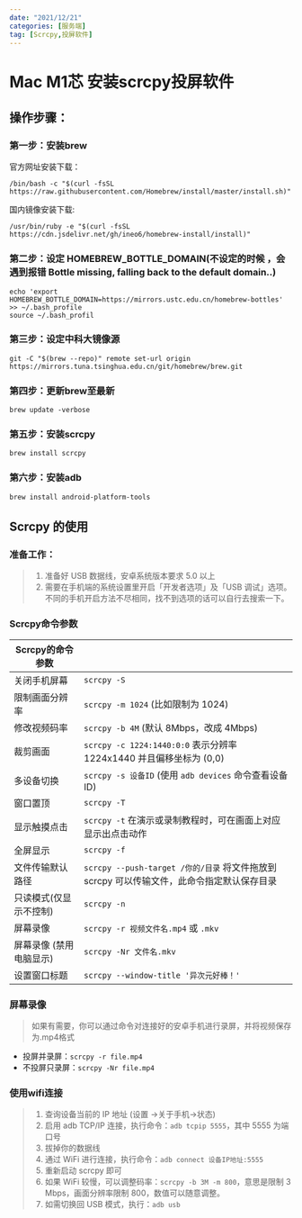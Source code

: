 ```yaml
---
date: "2021/12/21"
categories: [服务端]
tag: [Scrcpy,投屏软件]
---
```


# Mac M1芯 安装scrcpy投屏软件

## 操作步骤：

### 第一步：安装brew

官方网址安装下载：

```shell
/bin/bash -c "$(curl -fsSL https://raw.githubusercontent.com/Homebrew/install/master/install.sh)"
```

国内镜像安装下载:

```shell
/usr/bin/ruby -e "$(curl -fsSL https://cdn.jsdelivr.net/gh/ineo6/homebrew-install/install)"
```

### 第二步：设定 HOMEBREW_BOTTLE_DOMAIN(不设定的时候 ，会遇到报错  Bottle missing, falling back to the default domain..)

```shell
echo 'export HOMEBREW_BOTTLE_DOMAIN=https://mirrors.ustc.edu.cn/homebrew-bottles' >> ~/.bash_profile
source ~/.bash_profil
```

### 第三步：设定中科大镜像源

```shell
git -C "$(brew --repo)" remote set-url origin https://mirrors.tuna.tsinghua.edu.cn/git/homebrew/brew.git
```

### 第四步：更新brew至最新

```shell
brew update -verbose
```

### 第五步：安装scrcpy

```shell
brew install scrcpy
```

### 第六步：安装adb

```shell
brew install android-platform-tools
```

## Scrcpy 的使用

### 准备工作：

> 1. 准备好 USB 数据线，安卓系统版本要求 5.0 以上
> 2. 需要在手机端的系统设置里开启「开发者选项」及「USB 调试」选项。不同的手机开启方法不尽相同，找不到选项的话可以自行去搜索一下。

### Scrcpy命令参数

| Scrcpy的命令参数        |                                                              |
| ----------------------- | ------------------------------------------------------------ |
| 关闭手机屏幕            | `scrcpy -S`                                                  |
| 限制画面分辨率          | `scrcpy -m 1024` (比如限制为 1024)                           |
| 修改视频码率            | `scrcpy -b 4M` (默认 8Mbps，改成 4Mbps)                      |
| 裁剪画面                | `scrcpy -c 1224:1440:0:0` 表示分辨率 1224x1440 并且偏移坐标为 (0,0) |
| 多设备切换              | `scrcpy -s 设备ID` (使用 `adb devices` 命令查看设备ID)       |
| 窗口置顶                | `scrcpy -T`                                                  |
| 显示触摸点击            | `scrcpy -t` 在演示或录制教程时，可在画面上对应显示出点击动作 |
| 全屏显示                | `scrcpy -f`                                                  |
| 文件传输默认路径        | `scrcpy --push-target /你的/目录` 将文件拖放到 scrcpy 可以传输文件，此命令指定默认保存目录 |
| 只读模式(仅显示不控制)  | `scrcpy -n`                                                  |
| 屏幕录像                | `scrcpy -r 视频文件名.mp4` 或 `.mkv`                         |
| 屏幕录像 (禁用电脑显示) | `scrcpy -Nr 文件名.mkv`                                      |
| 设置窗口标题            | `scrcpy --window-title '异次元好棒！'`                       |

### 屏幕录像

> 如果有需要，你可以通过命令对连接好的安卓手机进行录屏，并将视频保存为.mp4格式

- 投屏并录屏：`scrcpy -r file.mp4`
- 不投屏只录屏：`scrcpy -Nr file.mp4`

### 使用wifi连接

>1. 查询设备当前的 IP 地址 (设置 →关于手机→状态)
>2. 启用 adb TCP/IP 连接，执行命令：`adb tcpip 5555`，其中 5555 为端口号
>3. 拔掉你的数据线
>4. 通过 WiFi 进行连接，执行命令：`adb connect 设备IP地址:5555`
>5. 重新启动 scrcpy 即可
>6. 如果 WiFi 较慢，可以调整码率：`scrcpy -b 3M -m 800`，意思是限制 3 Mbps，画面分辨率限制 800，数值可以随意调整。
>7. 如需切换回 USB 模式，执行：`adb usb`